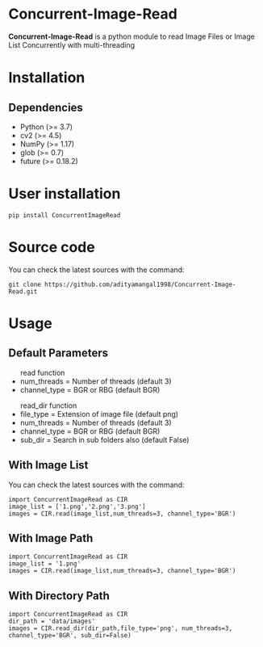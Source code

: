 # Concurrent-Image-Read
 <b>Concurrent-Image-Read</b> is a python module to read Image Files or Image List Concurrently with multi-threading
<h1>Installation</h1>

<h2>Dependencies</h2>
<ul>
<li>Python (>= 3.7)</li>
<li>cv2 (>= 4.5)</li>
<li>NumPy (>= 1.17)</li>
<li>glob (>= 0.7)</li>
<li>future (>= 0.18.2)</li>
</ul>

<h1>User installation</h1>
<pre><code>pip install ConcurrentImageRead
</code></pre>


<h1>Source code</h1>
You can check the latest sources with the command:
<pre><code>git clone https://github.com/adityamangal1998/Concurrent-Image-Read.git
</code></pre>

<h1>Usage</h1>
<h2>Default Parameters</h2>
<ul>read function
<li>num_threads = Number of threads (default 3)</li>
<li>channel_type = BGR or RBG (default BGR)</li>
</ul>
<ul>read_dir function
<li>file_type = Extension of image file (default png)</li>
<li>num_threads = Number of threads (default 3)</li>
<li>channel_type = BGR or RBG (default BGR)</li>
<li>sub_dir = Search in sub folders also (default False)</li>
</ul>

<h2>With Image List</h2>
You can check the latest sources with the command:
<pre><code>import ConcurrentImageRead as CIR
image_list = ['1.png','2.png','3.png']
images = CIR.read(image_list,num_threads=3, channel_type='BGR')
</code></pre>

<h2>With Image Path</h2>
<pre><code>import ConcurrentImageRead as CIR
image_list = '1.png'
images = CIR.read(image_list,num_threads=3, channel_type='BGR')
</code></pre>

<h2>With Directory Path</h2>
<pre><code>import ConcurrentImageRead as CIR
dir_path = 'data/images'
images = CIR.read_dir(dir_path,file_type='png', num_threads=3, channel_type='BGR', sub_dir=False)
</code></pre>

